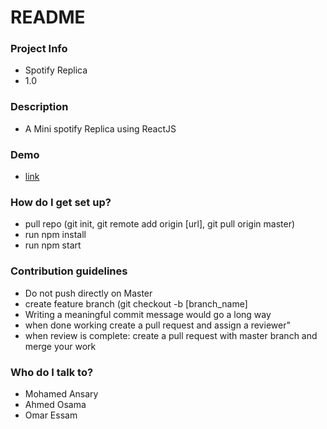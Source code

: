 # README #

### Project Info ###

* Spotify Replica
* 1.0

### Description ###
* A Mini spotify Replica using ReactJS

### Demo ###
* <a href="https://spotify-replica.herokuapp.com" target="_blank">link</a>
### How do I get set up? ###

* pull repo (git init, git remote add origin [url], git pull origin master)
* run npm install
* run npm start

### Contribution guidelines ###

* Do not push directly on Master
* create feature branch (git checkout -b [branch_name]
* Writing a meaningful commit message would go a long way
* when done working create a pull request and assign a reviewer" 
* when review is complete: create a pull request with master branch and merge your work

### Who do I talk to? ###

* Mohamed Ansary
* Ahmed Osama
* Omar Essam